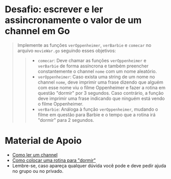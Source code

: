 # Desafio: escrever e ler assincronamente o valor de um channel em Go
> Implemente as funções ```verOppenheimer```, ```verBarbie``` e ```comecar```
no arquivo ```movieWar.go``` seguindo esses objetivos:
>> - ```comecar```: Deve chamar as funções ```verOppenheimer``` e ```verBarbie```
de forma assíncrona e também preencher constantemente o channel ```nome``` com
um nome aleatório.
>> - ```verOppenheimer```: Caso exista uma string de um nome no channel ```nome```,
deve imprimir uma frase dizendo que alguém com esse nome
viu o filme Oppenheimer e fazer a rotina em questão "dormir" por 3 segundos.
Caso contrário, a função deve imprimir uma frase indicando que ninguém está
vendo o filme Oppenheimer.
>> - ```verBarbie```: Análoga à função ```verOppenheimer```, mudando o filme
em questão para Barbie e o tempo que a rotina irá "dormir" para 2 segundos.

# Material de Apoio
- [Como ler um channel](https://www.bogotobogo.com/GoLang/GoLang_Channel_with_Select.php#:~:text=Combining%20goroutines%20and%20channels%20with,wait%20on%20multiple%20communication%20operations.)
- [Como colocar uma rotina para "dormir"](https://www.geeksforgeeks.org/time-sleep-function-in-golang-with-examples/)
- Lembre-se, caso apareça qualquer dúvida você pode e deve pedir ajuda no grupo
ou no privado.
